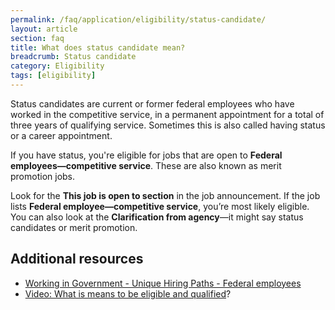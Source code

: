 ```yaml
---
permalink: /faq/application/eligibility/status-candidate/
layout: article
section: faq
title: What does status candidate mean?
breadcrumb: Status candidate
category: Eligibility
tags: [eligibility]
---
```


Status candidates are current or former federal employees who have worked in the competitive service, in a <span data-term="Permanent Appointment">permanent appointment</span> for a total of three years of qualifying service. Sometimes this is also called having status or a career appointment.

If you have status, you're eligible for jobs that are open to **Federal employees—competitive service**. These are also known as merit promotion jobs.

Look for the **This job is open to section** in the job announcement.  If the job lists **Federal employee—competitive service**, you’re most likely eligible. You can also look at the **Clarification from agency**—it might say status candidates or merit promotion. 


## Additional resources

* [Working in Government - Unique Hiring Paths - Federal employees](../../../../working-in-government/unique-hiring-paths/federal-employees/)
* [Video: What is means to be eligible and qualified](https://www.youtube.com/watch?v=Nu0cgjU8zfo&list=PLuzWeT0b0ErDp0OOJ1kmBIPTppAWSx8mm)?
